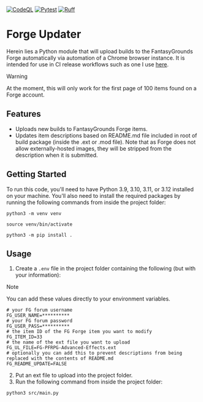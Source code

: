 [![CodeQL](https://github.com/bmos/fg_forge_updater/actions/workflows/github-code-scanning/codeql/badge.svg)](https://github.com/bmos/fg_forge_updater/actions/workflows/github-code-scanning/codeql) [![Pytest](https://github.com/bmos/FG-Forge-Updater/actions/workflows/pytest.yml/badge.svg)](https://github.com/bmos/FG-Forge-Updater/actions/workflows/pytest.yml) [![Ruff](https://github.com/bmos/fg_forge_updater/actions/workflows/lint-python.yml/badge.svg)](https://github.com/bmos/fg_forge_updater/actions/workflows/lint-python.yml)

# Forge Updater

Herein lies a Python module that will upload builds to the FantasyGrounds Forge automatically via automation of a Chrome
browser instance. It is intended for use in CI release workflows such as one I
use [here](https://github.com/bmos/FG-PFRPG-Spell-Formatting/blob/main/.github/workflows/create-ext.yml).

> [!WARNING]
> At the moment, this will only work for the first page of 100 items found on a Forge account.

## Features

* Uploads new builds to FantasyGrounds Forge items.
* Updates item descriptions based on README.md file included in root of build package (inside the .ext or .mod file).
  Note that as Forge does not allow externally-hosted images, they will be stripped from the description when it is
  submitted.

## Getting Started

To run this code, you'll need to have Python 3.9, 3.10, 3.11, or 3.12 installed on your machine. You'll also need to
install the required packages by running the following commands from inside the project folder:

```shell
python3 -m venv venv
```

```shell
source venv/bin/activate
```

```shell
python3 -m pip install .
```

## Usage

1. Create a `.env` file in the project folder containing the following (but with your information):

> [!NOTE]
> You can add these values directly to your environment variables.

```env
# your FG forum username
FG_USER_NAME=**********
# your FG forum password
FG_USER_PASS=**********
# the item ID of the FG Forge item you want to modify
FG_ITEM_ID=33
# the name of the ext file you want to upload
FG_UL_FILE=FG-PFRPG-Advanced-Effects.ext
# optionally you can add this to prevent descriptions from being replaced with the contents of README.md
FG_README_UPDATE=FALSE
```

2. Put an ext file to upload into the project folder.
3. Run the following command from inside the project folder:

```shell
python3 src/main.py
```
